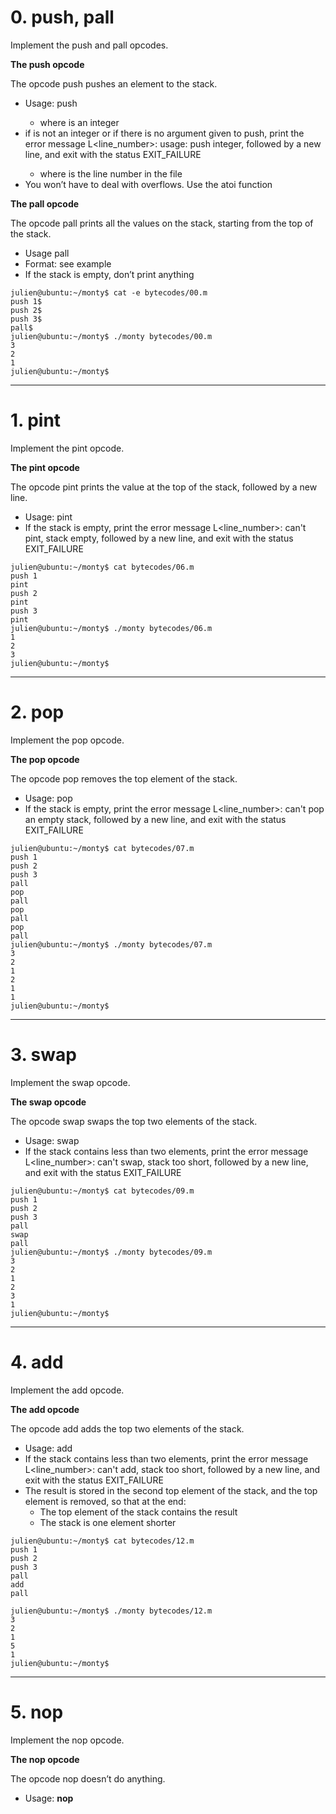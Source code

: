 #  0. push, pall 

Implement the push and pall opcodes.

**The push opcode**

The opcode push pushes an element to the stack.

- Usage: push <int>
	- where <int> is an integer
- if <int> is not an integer or if there is no argument given to push, print the error message L<line_number>: usage: push integer, followed by a new line, and exit with the status EXIT_FAILURE
	- where is the line number in the file
- You won’t have to deal with overflows. Use the atoi function

**The pall opcode**

The opcode pall prints all the values on the stack, starting from the top of the stack.

- Usage pall
- Format: see example
- If the stack is empty, don’t print anything

```
julien@ubuntu:~/monty$ cat -e bytecodes/00.m
push 1$
push 2$
push 3$
pall$
julien@ubuntu:~/monty$ ./monty bytecodes/00.m
3
2
1
julien@ubuntu:~/monty$

```

---

# 1. pint 
Implement the pint opcode.

**The pint opcode**

The opcode pint prints the value at the top of the stack, followed by a new line.

- Usage: pint
- If the stack is empty, print the error message L<line_number>: can't pint, stack empty, followed by a new line, and exit with the status EXIT_FAILURE

```
julien@ubuntu:~/monty$ cat bytecodes/06.m 
push 1
pint
push 2
pint
push 3
pint
julien@ubuntu:~/monty$ ./monty bytecodes/06.m 
1
2
3
julien@ubuntu:~/monty$ 
```

---

#  2. pop 

Implement the pop opcode.

**The pop opcode**

The opcode pop removes the top element of the stack.

- Usage: pop
- If the stack is empty, print the error message L<line_number>: can't pop an empty stack, followed by a new line, and exit with the status EXIT_FAILURE

```
julien@ubuntu:~/monty$ cat bytecodes/07.m 
push 1
push 2
push 3
pall
pop
pall
pop
pall
pop
pall
julien@ubuntu:~/monty$ ./monty bytecodes/07.m 
3
2
1
2
1
1
julien@ubuntu:~/monty$ 
```

---


#  3. swap 

Implement the swap opcode.

**The swap opcode**

The opcode swap swaps the top two elements of the stack.

- Usage: swap
- If the stack contains less than two elements, print the error message L<line_number>: can't swap, stack too short, followed by a new line, and exit with the status EXIT_FAILURE

```
julien@ubuntu:~/monty$ cat bytecodes/09.m 
push 1
push 2
push 3
pall
swap
pall
julien@ubuntu:~/monty$ ./monty bytecodes/09.m 
3
2
1
2
3
1
julien@ubuntu:~/monty$ 
```
---

#  4. add 

Implement the add opcode.

**The add opcode**

The opcode add adds the top two elements of the stack.

- Usage: add
- If the stack contains less than two elements, print the error message L<line_number>: can't add, stack too short, followed by a new line, and exit with the status EXIT_FAILURE
- The result is stored in the second top element of the stack, and the top element is removed, so that at the end:
	- The top element of the stack contains the result
	- The stack is one element shorter

```
julien@ubuntu:~/monty$ cat bytecodes/12.m 
push 1
push 2
push 3
pall
add
pall

julien@ubuntu:~/monty$ ./monty bytecodes/12.m 
3
2
1
5
1
julien@ubuntu:~/monty$
```

---

# 5. nop 

Implement the nop opcode.

**The nop opcode**

The opcode nop doesn’t do anything.
- Usage: **nop**

